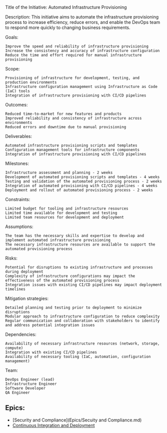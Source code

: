 Title of the Initiative: Automated Infrastructure Provisioning

Description: This initiative aims to automate the infrastructure provisioning process to increase efficiency, reduce errors, and enable the DevOps team to respond more quickly to changing business requirements.

Goals:

    Improve the speed and reliability of infrastructure provisioning
    Increase the consistency and accuracy of infrastructure configuration
    Reduce the time and effort required for manual infrastructure provisioning

Scope:

    Provisioning of infrastructure for development, testing, and production environments
    Infrastructure configuration management using Infrastructure as Code (IaC) tools
    Integration of infrastructure provisioning with CI/CD pipelines

Outcomes:

    Reduced time-to-market for new features and products
    Improved reliability and consistency of infrastructure across environments
    Reduced errors and downtime due to manual provisioning

Deliverables:

    Automated infrastructure provisioning scripts and templates
    Configuration management tools for infrastructure components
    Integration of infrastructure provisioning with CI/CD pipelines

Milestones:

    Infrastructure assessment and planning - 2 weeks
    Development of automated provisioning scripts and templates - 4 weeks
    Testing and validation of the automated provisioning process - 2 weeks
    Integration of automated provisioning with CI/CD pipelines - 4 weeks
    Deployment and rollout of automated provisioning process - 2 weeks

Constraints:

    Limited budget for tooling and infrastructure resources
    Limited time available for development and testing
    Limited team resources for development and deployment

Assumptions:

    The team has the necessary skills and expertise to develop and implement automated infrastructure provisioning
    The necessary infrastructure resources are available to support the automated provisioning process

Risks:

    Potential for disruptions to existing infrastructure and processes during deployment
    Complexity of infrastructure configurations may impact the effectiveness of the automated provisioning process
    Integration issues with existing CI/CD pipelines may impact deployment timelines

Mitigation strategies:

    Detailed planning and testing prior to deployment to minimize disruptions
    Modular approach to infrastructure configuration to reduce complexity
    Regular communication and collaboration with stakeholders to identify and address potential integration issues

Dependencies:

    Availability of necessary infrastructure resources (network, storage, compute)
    Integration with existing CI/CD pipelines
    Availability of necessary tooling (IaC, automation, configuration management)

Team:

    DevOps Engineer (lead)
    Infrastructure Engineer
    Software Developer
    QA Engineer

## Epics:

* [Security and Compliance](Epics/Secuity and Compliance.md)
* [Continuous Integration and Deployment](Epics/Continuous%20Integration.md)